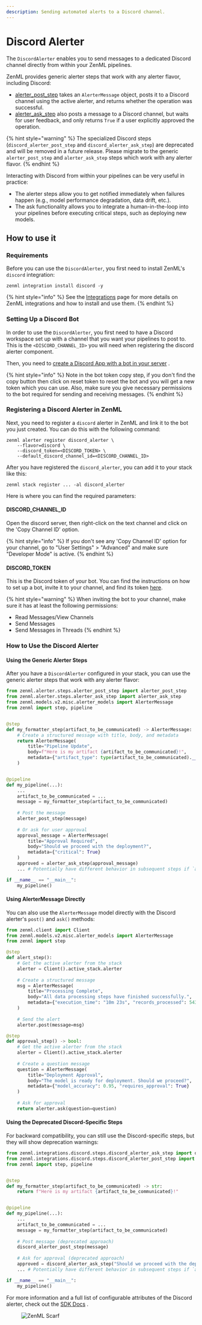 ```yaml
---
description: Sending automated alerts to a Discord channel.
---
```


# Discord Alerter

The `DiscordAlerter` enables you to send messages to a dedicated Discord channel 
directly from within your ZenML pipelines.

ZenML provides generic alerter steps that work with any alerter flavor, including Discord:

* [alerter\_post\_step](https://sdkdocs.zenml.io/latest/api\_docs/alerter/#zenml.alerter.steps.alerter_post_step.alerter_post_step) takes an `AlerterMessage` object, posts it to a Discord channel using the active alerter, and returns whether the operation was successful.
* [alerter\_ask\_step](https://sdkdocs.zenml.io/latest/api\_docs/alerter/#zenml.alerter.steps.alerter_ask_step.alerter_ask_step) also posts a message to a Discord channel, but waits for user feedback, and only returns `True` if a user explicitly approved the operation.

{% hint style="warning" %}
The specialized Discord steps (`discord_alerter_post_step` and `discord_alerter_ask_step`) are deprecated and will be removed in a future release. Please migrate to the generic `alerter_post_step` and `alerter_ask_step` steps which work with any alerter flavor.
{% endhint %}

Interacting with Discord from within your pipelines can be very useful in practice:

* The alerter steps allow you to get notified immediately when failures happen (e.g., model performance degradation, data drift, etc.).
* The ask functionality allows you to integrate a human-in-the-loop into your pipelines before executing critical steps, such as deploying new models.

## How to use it

### Requirements

Before you can use the `DiscordAlerter`, you first need to install ZenML's `discord` integration:

```shell
zenml integration install discord -y
```

{% hint style="info" %}
See the [Integrations](../README.md) page for more details on ZenML integrations and how to install and
use them.
{% endhint %}

### Setting Up a Discord Bot

In order to use the `DiscordAlerter`, you first need to have a Discord workspace set up with a channel that you want your
pipelines to post to. This is the `<DISCORD_CHANNEL_ID>` you will need when registering the discord alerter component.

Then, you need to [create a Discord App with a bot in your server](https://discordpy.readthedocs.io/en/latest/discord.html)
.

{% hint style="info" %}
Note in the bot token copy step, if you don't find the copy button then click on reset token to reset the bot 
and you will get a new token which you can use. Also, make sure you give necessary permissions to the bot 
required for sending and receiving messages.
{% endhint %}

### Registering a Discord Alerter in ZenML

Next, you need to register a `discord` alerter in ZenML and link it to the bot you just created. You can do this with the
following command:

```shell
zenml alerter register discord_alerter \
    --flavor=discord \
    --discord_token=<DISCORD_TOKEN> \
    --default_discord_channel_id=<DISCORD_CHANNEL_ID>
```

After you have registered the `discord_alerter`, you can add it to your stack like this:

```shell
zenml stack register ... -al discord_alerter
```

Here is where you can find the required parameters:

#### DISCORD_CHANNEL_ID

Open the discord server, then right-click on the text channel and click on the 
'Copy Channel ID' option.

{% hint style="info" %}
If you don't see any 'Copy Channel ID' option for your channel, go to "User Settings" > "Advanced" and make sure "Developer Mode" is active.
{% endhint %}

#### DISCORD_TOKEN

This is the Discord token of your bot. You can find the instructions on how to set up a bot, invite it to your channel, and find its token
[here](https://discordpy.readthedocs.io/en/latest/discord.html).

{% hint style="warning" %}
When inviting the bot to your channel, make sure it has at least the following
permissions: 
* Read Messages/View Channels
* Send Messages
* Send Messages in Threads
{% endhint %}

### How to Use the Discord Alerter

#### Using the Generic Alerter Steps

After you have a `DiscordAlerter` configured in your stack, you can use the generic alerter steps that work with any alerter flavor:

```python
from zenml.alerter.steps.alerter_post_step import alerter_post_step
from zenml.alerter.steps.alerter_ask_step import alerter_ask_step
from zenml.models.v2.misc.alerter_models import AlerterMessage
from zenml import step, pipeline


@step
def my_formatter_step(artifact_to_be_communicated) -> AlerterMessage:
    # Create a structured message with title, body, and metadata
    return AlerterMessage(
        title="Pipeline Update",
        body=f"Here is my artifact {artifact_to_be_communicated}!",
        metadata={"artifact_type": type(artifact_to_be_communicated).__name__}
    )


@pipeline
def my_pipeline(...):
    ...
    artifact_to_be_communicated = ...
    message = my_formatter_step(artifact_to_be_communicated)
    
    # Post the message
    alerter_post_step(message)
    
    # Or ask for user approval
    approval_message = AlerterMessage(
        title="Approval Required",
        body="Should we proceed with the deployment?",
        metadata={"critical": True}
    )
    approved = alerter_ask_step(approval_message)
    ... # Potentially have different behavior in subsequent steps if `approved`

if __name__ == "__main__":
    my_pipeline()
```

#### Using AlerterMessage Directly

You can also use the `AlerterMessage` model directly with the Discord alerter's `post()` and `ask()` methods:

```python
from zenml.client import Client
from zenml.models.v2.misc.alerter_models import AlerterMessage
from zenml import step

@step
def alert_step():
    # Get the active alerter from the stack
    alerter = Client().active_stack.alerter
    
    # Create a structured message
    msg = AlerterMessage(
        title="Processing Complete",
        body="All data processing steps have finished successfully.",
        metadata={"execution_time": "10m 23s", "records_processed": 5432}
    )
    
    # Send the alert
    alerter.post(message=msg)

@step
def approval_step() -> bool:
    # Get the active alerter from the stack
    alerter = Client().active_stack.alerter
    
    # Create a question message
    question = AlerterMessage(
        title="Deployment Approval",
        body="The model is ready for deployment. Should we proceed?",
        metadata={"model_accuracy": 0.95, "requires_approval": True}
    )
    
    # Ask for approval
    return alerter.ask(question=question)
```

#### Using the Deprecated Discord-Specific Steps

For backward compatibility, you can still use the Discord-specific steps, but they will show deprecation warnings:

```python
from zenml.integrations.discord.steps.discord_alerter_ask_step import discord_alerter_ask_step
from zenml.integrations.discord.steps.discord_alerter_post_step import discord_alerter_post_step
from zenml import step, pipeline


@step
def my_formatter_step(artifact_to_be_communicated) -> str:
    return f"Here is my artifact {artifact_to_be_communicated}!"


@pipeline
def my_pipeline(...):
    ...
    artifact_to_be_communicated = ...
    message = my_formatter_step(artifact_to_be_communicated)
    
    # Post message (deprecated approach)
    discord_alerter_post_step(message)
    
    # Ask for approval (deprecated approach)
    approved = discord_alerter_ask_step("Should we proceed with the deployment?")
    ... # Potentially have different behavior in subsequent steps if `approved`

if __name__ == "__main__":
    my_pipeline()
```

For more information and a full list of configurable attributes of the Discord alerter, check out
the [SDK Docs](https://sdkdocs.zenml.io/latest/integration\_code\_docs/integrations-discord/#zenml.integrations.discord.alerters.discord\_alerter.DiscordAlerter)
.

<!-- For scarf -->
<figure><img alt="ZenML Scarf" referrerpolicy="no-referrer-when-downgrade" src="https://static.scarf.sh/a.png?x-pxid=f0b4f458-0a54-4fcd-aa95-d5ee424815bc" /></figure>
